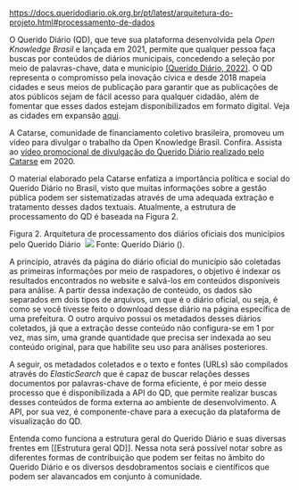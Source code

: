 
https://docs.queridodiario.ok.org.br/pt/latest/arquitetura-do-projeto.html#processamento-de-dados

O Querido Diário (QD), que teve sua plataforma desenvolvida pela _Open Knowledge Brasil_ e lançada em 2021, permite que qualquer pessoa faça buscas por conteúdos de diários municipais, concedendo a seleção por meio de palavras-chave, data e município [(Querido Diário, 2022)](https://queridodiario.ok.org.br/sobre). O QD representa o compromisso pela inovação cívica e desde 2018 mapeia cidades e seus meios de publicação para garantir que as publicações de atos públicos sejam de fácil acesso para qualquer cidadão, além de fomentar que esses dados estejam disponibilizados em formato digital. Veja as cidades em expansão [aqui](https://github.com/orgs/okfn-brasil/projects/12/views/13).

A Catarse, comunidade de financiamento coletivo brasileira, promoveu um vídeo para divulgar o trabalho da Open Knowledge Brasil. Confira. Assista ao [vídeo promocional de divulgação do Querido Diário realizado pelo Catarse](https://www.youtube.com/watch?time_continue=7&v=3QXciyBh_fw&embeds_widget_referrer=https%3A%2F%2Fdocs.google.com%2Fdocument%2Fd%2F1ZEV2u0I3Fb0X5fnhJ_iKQsQfY0z3xUUmNH305ybhXgg%2Fedit%3Fpli%3D1&embeds_referring_euri=https%3A%2F%2Fdocs.google.com%2F&embeds_referring_origin=https%3A%2F%2Fdocs.google.com&source_ve_path=Mjg2NjQsMjg2NjQsMjM4NTE&feature=emb_title) em 2020. 
  
O material elaborado pela Catarse enfatiza a importância política e social do Querido Diário no Brasil, visto que muitas informações sobre a gestão pública podem ser sistematizadas através de uma adequada extração e tratamento desses dados textuais. Atualmente, a estrutura de processamento do QD é baseada na Figura 2.

Figura 2. Arquitetura de processamento dos diários oficiais dos municípios pelo Querido Diário
 ![](https://lh3.googleusercontent.com/4qLNEW7E0oy3uS_kFKAfZophMgHI6rskPbt81DSFRsPYcDhzhAbLpdQm6Wk9YjWuBfasRUYjYjdJPQFLYVJzH1SnQLW4URBbVXmdLM2uQG7gu6r6bgU-xDPuwAuXIQ1cpTW9LbADcnWkcCLTtR_Ng7M)
Fonte: Querido Diário ().

A princípio, através da página do diário oficial do município são coletadas as primeiras informações por meio de raspadores, o objetivo é indexar os resultados encontrados no website e salvá-los em conteúdos disponíveis para análise. A partir dessa indexação de conteúdo, os dados são separados em dois tipos de arquivos, um que é o diário oficial, ou seja, é como se você tivesse feito o download desse diário na página específica de uma prefeitura. O outro arquivo possui os metadados desses diários coletados, já que a extração desse conteúdo não configura-se em 1 por vez, mas sim, uma grande quantidade que precisa ser indexada ao seu conteúdo original, para que habilite seu uso para análises posteriores.

A seguir, os metadados coletados e o texto e fontes (URLs) são compilados através do _ElasticSearch_ que é capaz de buscar relações desses documentos por palavras-chave de forma eficiente, é por meio desse processo que é disponibilizada a API do QD, que permite realizar buscas desses conteúdos de forma externa ao ambiente de desenvolvimento. A API, por sua vez, é componente-chave para a execução da plataforma de visualização do QD.

Entenda como funciona a estrutura geral do Querido Diário e suas diversas frentes em [[Estrutura geral QD]]. Nessa nota será possível notar sobre as diferentes formas de contribuição que podem ser feitas no âmbito do Querido Diário e os diversos desdobramentos sociais e científicos que podem ser alavancados em conjunto à comunidade.